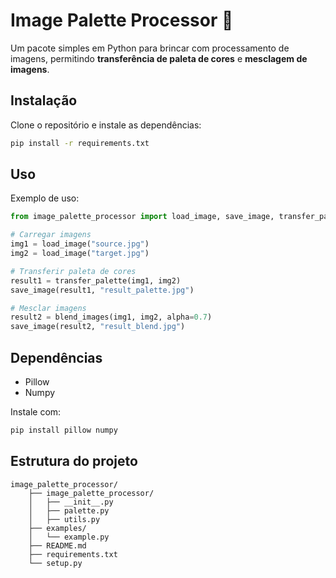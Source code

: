 # Image Palette Processor 🎨

Um pacote simples em Python para brincar com processamento de imagens, 
permitindo **transferência de paleta de cores** e **mesclagem de imagens**.

## Instalação

Clone o repositório e instale as dependências:

```bash
pip install -r requirements.txt
```

## Uso

Exemplo de uso:

```python
from image_palette_processor import load_image, save_image, transfer_palette, blend_images

# Carregar imagens
img1 = load_image("source.jpg")
img2 = load_image("target.jpg")

# Transferir paleta de cores
result1 = transfer_palette(img1, img2)
save_image(result1, "result_palette.jpg")

# Mesclar imagens
result2 = blend_images(img1, img2, alpha=0.7)
save_image(result2, "result_blend.jpg")
```

## Dependências
- Pillow
- Numpy

Instale com:
```bash
pip install pillow numpy
```

## Estrutura do projeto
```
image_palette_processor/
    ├── image_palette_processor/
    │   ├── __init__.py
    │   ├── palette.py
    │   ├── utils.py
    ├── examples/
    │   └── example.py
    ├── README.md
    ├── requirements.txt
    └── setup.py
```

